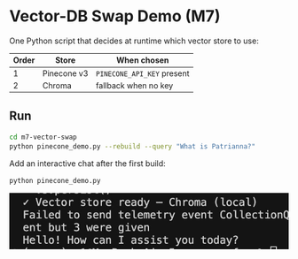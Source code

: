    # Vector-DB Swap Demo (M7)

   One Python script that decides at runtime which vector store to use:

   | Order | Store | When chosen |
   |-------|-------|-------------|
   | 1     | Pinecone v3 | `PINECONE_API_KEY` present |
   | 2     | Chroma      | fallback when no key |

   ## Run
   ```bash
   cd m7-vector-swap
   python pinecone_demo.py --rebuild --query "What is Patrianna?"
   ```

   Add an interactive chat after the first build:
   ```bash
   python pinecone_demo.py
   ```

   ![demo](../../docs/m7_swap.png)
   